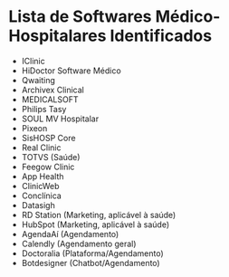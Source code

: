 # Lista de Softwares Médico-Hospitalares Identificados

- IClinic
- HiDoctor Software Médico
- Qwaiting
- Archivex Clinical
- MEDICALSOFT
- Philips Tasy
- SOUL MV Hospitalar
- Pixeon
- SisHOSP Core
- Real Clinic
- TOTVS (Saúde)
- Feegow Clinic
- App Health
- ClinicWeb
- Conclínica
- Datasigh
- RD Station (Marketing, aplicável à saúde)
- HubSpot (Marketing, aplicável à saúde)
- AgendaAí (Agendamento)
- Calendly (Agendamento geral)
- Doctoralia (Plataforma/Agendamento)
- Botdesigner (Chatbot/Agendamento)
